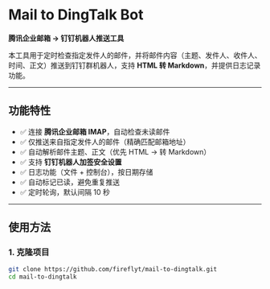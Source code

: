 # Mail to DingTalk Bot

**腾讯企业邮箱 → 钉钉机器人推送工具**

本工具用于定时检查指定发件人的邮件，并将邮件内容（主题、发件人、收件人、时间、正文）推送到钉钉群机器人，支持 **HTML 转 Markdown**，并提供日志记录功能。

---

## 功能特性

- ✅ 连接 **腾讯企业邮箱 IMAP**，自动检查未读邮件  
- ✅ 仅推送来自指定发件人的邮件（精确匹配邮箱地址）  
- ✅ 自动解析邮件主题、正文（优先 HTML → 转 Markdown）  
- ✅ 支持 **钉钉机器人加签安全设置**  
- ✅ 日志功能（文件 + 控制台），按日期存储  
- ✅ 自动标记已读，避免重复推送  
- ✅ 定时轮询，默认间隔 10 秒  

---
## 使用方法

### 1. 克隆项目
```bash
git clone https://github.com/fireflyt/mail-to-dingtalk.git
cd mail-to-dingtalk
